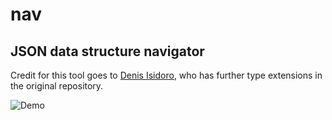 nav
===

JSON data structure navigator
-----------------------------

Credit for this tool goes to [Denis Isidoro](https://github.com/denisidoro), who
has further type extensions in the original repository.

![Demo](https://i.imgur.com/o8SlsvQ.gif)
